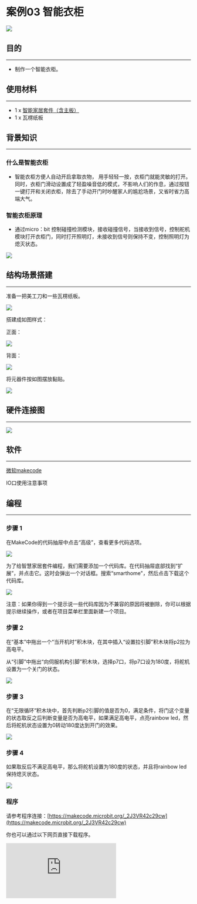 ﻿# 案例03 智能衣柜

![](https://wiki-media-ef.oss-cn-hongkong.aliyuncs.com//images/1BOixPA.jpg)

## 目的
---

- 制作一个智能衣柜。

## 使用材料
---

- 1 x [智能家居套件（含主板）](https://item.taobao.com/item.htm?ft=t&id=609328225464)
- 1 x 瓦楞纸板

## 背景知识
---
### 什么是智能衣柜
- 智能衣柜方便人自动开启拿取衣物，
用手轻轻一按，衣柜门就能灵敏的打开。同时，衣柜门滑动设置成了轻盈噪音低的模式，不影响人们的作息，通过按钮一键打开和关闭衣柜，除去了手动开门时吵醒家人的尴尬场景，又省时省力高端大气。
### 智能衣柜原理
- 通过micro：bit 控制碰撞检测模块，接收碰撞信号，当接收到信号，控制舵机模块打开衣柜门，同时打开照明灯，未接收到信号则保持不变，控制照明灯为熄灭状态。

![](https://wiki-media-ef.oss-cn-hongkong.aliyuncs.com//images/ttxyao2.png)

## 结构场景搭建
---
准备一把美工刀和一些瓦楞纸板。

![](https://wiki-media-ef.oss-cn-hongkong.aliyuncs.com//images/PuJE7uj.jpg)

搭建成如图样式：

正面：

![](https://wiki-media-ef.oss-cn-hongkong.aliyuncs.com//images/lNqGReU.jpg)

背面：

![](https://wiki-media-ef.oss-cn-hongkong.aliyuncs.com//images/mDXBxp3.jpg)

将元器件按如图摆放黏贴。

![](https://wiki-media-ef.oss-cn-hongkong.aliyuncs.com//images/miuzisu.jpg)


## 硬件连接图
---

![](https://wiki-media-ef.oss-cn-hongkong.aliyuncs.com//images/1ySeMXV.png)





## 软件
---
[微软makecode](https://makecode.microbit.org/#)

IO口使用注意事项



## 编程
---
### 步骤 1
在MakeCode的代码抽屉中点击“高级”，查看更多代码选项。

![](https://wiki-media-ef.oss-cn-hongkong.aliyuncs.com//images/smart_home_kit_case_01_01.png)

为了给智慧家居套件编程，我们需要添加一个代码库。在代码抽屉底部找到“扩展”，并点击它。这时会弹出一个对话框。搜索“smarthome"，然后点击下载这个代码库。

![](https://wiki-media-ef.oss-cn-hongkong.aliyuncs.com//images/smart_home_kit_case_01_02.png)

注意：如果你得到一个提示说一些代码库因为不兼容的原因将被删除，你可以根据提示继续操作，或者在项目菜单栏里面新建一个项目。


### 步骤 2

在“基本”中拖出一个“当开机时”积木块，在其中插入“设置拉引脚”积木块将p2拉为高电平。

从“引脚”中拖出“向伺服机构引脚”积木块，选择p7口，将p7口设为180度，将舵机设置为一个关门的状态。

![](https://wiki-media-ef.oss-cn-hongkong.aliyuncs.com//images/smart_home_kit_case_03_03.png)

### 步骤 3

在“无限循环”积木块中，首先判断p2引脚的值是否为0，满足条件，将门这个变量的状态取反之后判断变量是否为高电平，如果满足高电平，点亮rainbow led，然后将舵机状态设置为0转动180度达到开门的效果。


![](https://wiki-media-ef.oss-cn-hongkong.aliyuncs.com//images/smart_home_kit_case_03_04.png)

### 步骤 4

如果取反后不满足高电平，那么将舵机设置为180度的状态，并且将rainbow led保持熄灭状态。

![](https://wiki-media-ef.oss-cn-hongkong.aliyuncs.com//images/smart_home_kit_case_03_05.png)


### 程序

请参考程序连接：[https://makecode.microbit.org/_2J3VR42c29cw](https://makecode.microbit.org/_2J3VR42c29cw)

你也可以通过以下网页直接下载程序。

<div
    style={{
        position: 'relative',
        paddingBottom: '60%',
        overflow: 'hidden',
    }}
>
    <iframe
        src="https://makecode.microbit.org/_2J3VR42c29cw"
        frameborder="0"
        sandbox="allow-popups allow-forms allow-scripts allow-same-origin"
        style={{
            position: 'absolute',
            width: '100%',
            height: '100%',
        }}
    />
</div>
---

## 结论
---
当触碰模块作为按钮被点亮，舵机状态被设置为0，转动180度，带动衣柜门打开，同时rainbow led被点亮照明，方便拿取衣物。

正面：

![](https://wiki-media-ef.oss-cn-hongkong.aliyuncs.com//images/XyAjCbV.jpg)

背面：

![](https://wiki-media-ef.oss-cn-hongkong.aliyuncs.com//images/mEbCjUQ.jpg)

## 思考
---
如何设置一个衣物架，将高处的衣物降下来，方便拿取。

## 常见问题
---


## 相关阅读
---
